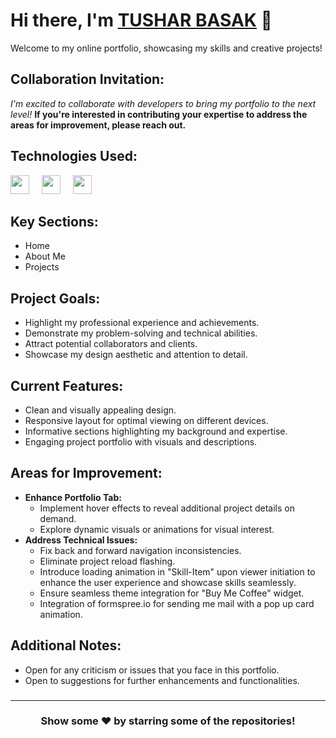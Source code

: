 # Hi there, I'm [TUSHAR BASAK](https://linktr.ee/tusharbasak97/) 👋

Welcome to my online portfolio, showcasing my skills and creative projects!

###

## Collaboration Invitation:

_I'm excited to collaborate with developers to bring my portfolio to the next level!_ **If you're interested in contributing your expertise to address the areas for improvement, please reach out.**

## Technologies Used:

<div align="left">
  <img src="https://img.shields.io/badge/HTML5-E34F26?logo=html5&logoColor=white&style=for-the-badge" height="30" />
  <img width="12" />
  <img src="https://img.shields.io/badge/CSS3-1572B6?logo=css3&logoColor=white&style=for-the-badge" height="30" />
  <img width="12" />
  <img src="https://img.shields.io/badge/JavaScript-F7DF1E?logo=javascript&logoColor=black&style=for-the-badge" height="30"  />
</div>

## Key Sections:

- Home
- About Me
- Projects

## Project Goals:

- Highlight my professional experience and achievements.
- Demonstrate my problem-solving and technical abilities.
- Attract potential collaborators and clients.
- Showcase my design aesthetic and attention to detail.

## Current Features:

- Clean and visually appealing design.
- Responsive layout for optimal viewing on different devices.
- Informative sections highlighting my background and expertise.
- Engaging project portfolio with visuals and descriptions.

## Areas for Improvement:

- **Enhance Portfolio Tab:**
  - Implement hover effects to reveal additional project details on demand.
  - Explore dynamic visuals or animations for visual interest.
- **Address Technical Issues:**
  - Fix back and forward navigation inconsistencies.
  - Eliminate project reload flashing.
  - Introduce loading animation in "Skill-Item" upon viewer initiation to enhance the user experience and showcase skills seamlessly.
  - Ensure seamless theme integration for "Buy Me Coffee" widget.
  - Integration of formspree.io for sending me mail with a pop up card animation.

## Additional Notes:

- Open for any criticism or issues that you face in this portfolio.
- Open to suggestions for further enhancements and functionalities.

###

---

<div align="center">
<h3> Show some ❤️ by starring some of the repositories! </h3>
</div>
